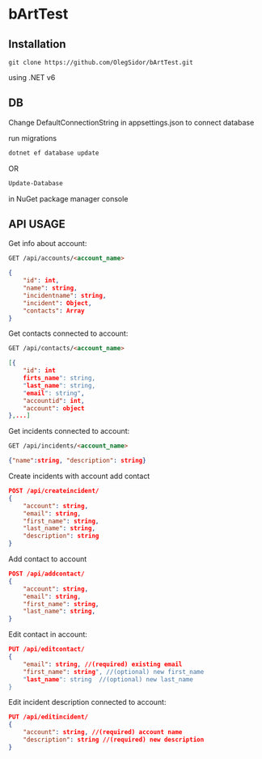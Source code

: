# bArtTest

## Installation
```git
git clone https://github.com/OlegSidor/bArtTest.git
```
using .NET v6

## DB
Change DefaultConnectionString in appsettings.json to connect database

run migrations
```bash
dotnet ef database update
```
OR
```bash
Update-Database
```
in NuGet package manager console


## API USAGE

Get info about account:  
```HTML
GET /api/accounts/<account_name>
```
```JSON
{
    "id": int,
    "name": string,
    "incidentname": string,
    "incident": Object,
    "contacts": Array
}
```

Get contacts connected to account:
```HTML
GET /api/contacts/<account_name>
```
```JSON
[{
    "id": int
    firts_name": string,
    "last_name": string,
    "email": string",
    "accountid": int,
    "account": object
},...]
```

Get incidents connected to account:
```HTML
GET /api/incidents/<account_name>
```
```JSON
{"name":string, "description": string}
```

Create incidents with account add contact
```JSON
POST /api/createincident/
{
    "account": string, 
    "email": string, 
    "first_name": string, 
    "last_name": string,
    "description": string
}
```

Add contact to account
```JSON
POST /api/addcontact/
{
    "account": string, 
    "email": string, 
    "first_name": string, 
    "last_name": string,
}
```

Edit contact in account:
```JSON
PUT /api/editcontact/
{ 
    "email": string, //(required) existing email 
    "first_name": string", //(optional) new first_name
    "last_name": string  //(optional) new last_name
}
```

Edit incident description connected to account:
```JSON
PUT /api/editincident/
{ 
    "account": string, //(required) account name 
    "description": string //(required) new description 
}

```
